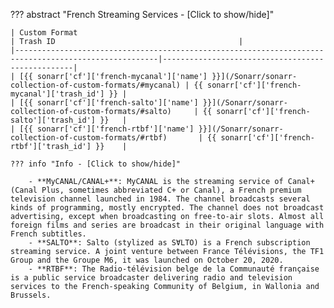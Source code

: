 ??? abstract "French Streaming Services - [Click to show/hide]"

    | Custom Format                                                                                        | Trash ID                                         |
    |------------------------------------------------------------------------------------------------------|--------------------------------------------------|
    | [{{ sonarr['cf']['french-mycanal']['name'] }}](/Sonarr/sonarr-collection-of-custom-formats/#mycanal) | {{ sonarr['cf']['french-mycanal']['trash_id'] }} |
    | [{{ sonarr['cf']['french-salto']['name'] }}](/Sonarr/sonarr-collection-of-custom-formats/#salto)     | {{ sonarr['cf']['french-salto']['trash_id'] }}   |
    | [{{ sonarr['cf']['french-rtbf']['name'] }}](/Sonarr/sonarr-collection-of-custom-formats/#rtbf)       | {{ sonarr['cf']['french-rtbf']['trash_id'] }}    |

    ??? info "Info - [Click to show/hide]"

        - **MyCANAL/CANAL+**: MyCANAL is the streaming service of Canal+ (Canal Plus, sometimes abbreviated C+ or Canal), a French premium television channel launched in 1984. The channel broadcasts several kinds of programming, mostly encrypted. The channel does not broadcast advertising, except when broadcasting on free-to-air slots. Almost all foreign films and series are broadcast in their original language with French subtitles.
        - **SALTO**: Salto (stylized as SⱯLTO) is a French subscription streaming service. A joint venture between France Télévisions, the TF1 Group and the Groupe M6, it was launched on October 20, 2020.
        - **RTBF**: The Radio-télévision belge de la Communauté française is a public service broadcaster delivering radio and television services to the French-speaking Community of Belgium, in Wallonia and Brussels.
